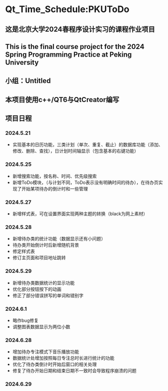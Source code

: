 # Qt_Time_Schedule:PKUToDo
## 这是北京大学2024春程序设计实习的课程作业项目
## This is the final course project for the 2024 Spring Programming Practice at Peking University
## 小组：Untitled
## 本项目使用c++/QT6与QtCreator编写

## 项目日程
### 2024.5.21
  - 实现基本的日历功能，三类计划（单次、重复、截止）的数据库功能（添加、修改、删除、查找），日计划时间轴显示（包含基本的右键功能）   
### 2024.5.25
  - 新增搜索功能，按名称、时间、优先级搜索  
  - 新增ToDo模块，（与计划不同，ToDo表示没有明确时间的待办），在待办页实现了开始某项待办的倒计时和一些管理  
### 2024.5.27  
  - 新增样式表，可在设置界面实现两种主题的转换（black为网上素材）
  
### 2024.5.28
- 新增待办类的统计功能（数据显示还有小问题）
- 待办类开始倒计时后新增随机背景
- 修定样式表
- 修订主页面和项目地址跳转

### 2024.5.29
- 新增待办类数据统计的显示功能
- 优化部分按钮按下的动画
- 修正了部分错误拼写的单词和错别字 

### 2024.6.1
- 略作bug修复  
- 调整图表数据显示为两位小数

### 2024.6.28
- 增加待办专注模式下音乐播放功能
- 数据统计处增加按照每日专注总时长进行统计的功能
- 优化了待办类倒计时开始后窗口的相关处理
- 修复了待办开始日期和结束日期不一致时会导致程序崩溃的问题

### 2024.6.29
